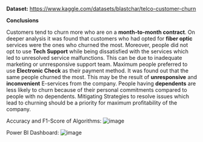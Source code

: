 **Dataset:**
https://www.kaggle.com/datasets/blastchar/telco-customer-churn

**Conclusions**

Customers tend to churn more who are on a **month-to-month contract**. On deeper analysis it was found that customers who had opted for **fiber optic** services were the ones who churned the most. Moreover, people did not opt to use **Tech Support** while being dissatisfied with the services which led to unresolved service malfunctions. This can be due to inadequate marketing or unrresponsive support team. Maximum people preferred to use **Electronic Check** as their payment method. It was found out that the same people churned the most. This may be the result of **unresponsive** and **inconvenient** E-services from the company. People having **dependents** are less likely to churn because of their personal commitments compared to people with no dependents. Mitigating Strategies to resolve issues which lead to churning should be a priority for maximum profitability of the company.



Accuracy and F1-Score of Algorithms:
![image](https://github.com/saishh8/Telco-Customer-Churn-Analysis/assets/60099055/c43d2240-8d44-42e9-9acf-6df6237fe93e)




Power BI Dashboard:
![image](https://github.com/saishh8/Telco-Customer-Churn-Analysis/assets/60099055/f7cda2e7-9f04-4fee-b51f-88f67d3d67ce)

